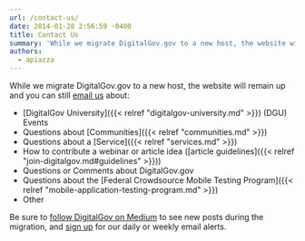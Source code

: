 ```yaml
---
url: /contact-us/
date: 2014-01-28 2:56:59 -0400
title: Contact Us
summary: 'While we migrate DigitalGov.gov to a new host, the website will remain up and you can still email us about: DigitalGov University (DGU) Events Questions about Communities Questions about a Service How to contribute a webinar or article idea (article guidelines) Questions or Comments about DigitalGov.gov Questions about the Federal Crowdsource Mobile Testing Program Other'
authors:
  - apiazza
---
```


While we migrate DigitalGov.gov to a new host, the website will remain up and you can still [email us](mailto:digitalgov@gsa.gov) about:

  * [DigitalGov University]({{< relref "digitalgov-university.md" >}}) (DGU) Events
  * Questions about [Communities]({{< relref "communities.md" >}})
  * Questions about a [Service]({{< relref "services.md" >}})
  * How to contribute a webinar or article idea ([article guidelines]({{< relref "join-digitalgov.md#guidelines" >}}))
  * Questions or Comments about DigitalGov.gov
  * Questions about the [Federal Crowdsource Mobile Testing Program]({{< relref "mobile-application-testing-program.md" >}})
  * Other

Be sure to [follow DigitalGov on Medium](https://medium.com/@DigitalGov) to see new posts during the migration, and [sign up](http://connect.digitalgov.gov/subscribe) for our daily or weekly email alerts.

